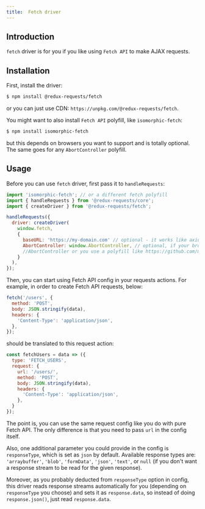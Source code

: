 ```yaml
---
title:  Fetch driver
---
```


## Introduction

`fetch` driver is for you if you like using `Fetch API` to make AJAX requests.

## Installation

First, install the driver:
```bash
$ npm install @redux-requests/fetch
```
or you can just use CDN: `https://unpkg.com/@redux-requests/fetch`.

You might want to also install `Fetch API` polyfill, like `isomorphic-fetch`:
```bash
$ npm install isomorphic-fetch
```
but this depends on browsers you want to support and is totally optional. The same
goes for any `AbortController` polyfill.

## Usage

Before you can use `fetch` driver, first pass it to `handleRequests`:
```js
import 'isomorphic-fetch'; // or a different fetch polyfill
import { handleRequests } from '@redux-requests/core';
import { createDriver } from '@redux-requests/fetch';

handleRequests({
  driver: createDriver(
    window.fetch,
    {
      baseURL: 'https://my-domain.com' // optional - it works like axios baseURL, prepending all relative urls
      AbortController: window.AbortController, // optional, if your browser supports
      //AbortController or you use a polyfill like https://github.com/mo/abortcontroller-polyfill
    }
  ),
});
```

Then, you can start using Fetch API config in your requests actions. For example,
in order to create Fetch API requests, below:
```js
fetch('/users', {
  method: 'POST',
  body: JSON.stringify(data),
  headers: {
    'Content-Type': 'application/json',
  },
});
```
should be translated to this request action:
```js
const fetchUsers = data => ({
  type: 'FETCH_USERS',
  request: {
    url: '/users/',
    method: 'POST',
    body: JSON.stringify(data),
    headers: {
      'Content-Type': 'application/json',
    },
  }
});
```
The point is, you can use the same request config like you do with pure Fetch API.
The only difference is that you need to pass `url` in the config itself.

Also, one additional parameter you could provide in the config is `responseType`, which is set as `json`
by default. Available response types are: `'arraybuffer'`, `'blob'`, `'formData'`, `'json'`, `'text'`, or `null`
(if you don't want a response stream to be read for the given response).

Moreover, as you probably deducted from `responseType` option in config, this driver reads response streams automatically for you (depending on `responseType` you choose) and sets it as `response.data`, so instead of doing `response.json()`, just read `response.data`.
